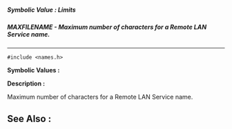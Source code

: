 ##### Symbolic Value : Limits
##### MAXFILENAME - Maximum number of characters for a Remote LAN Service name.
---
```
#include <names.h>
```

**Symbolic Values :**



**Description :**

Maximum number of characters for a Remote LAN Service name.


**See Also :**
---

